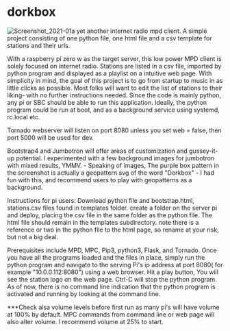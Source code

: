 # dorkbox
![Screenshot_2021-01a](https://user-images.githubusercontent.com/16979775/104129177-399c9c80-5331-11eb-8f90-57e8cf368a43.png)
yet another internet radio mpd client.  A simple project consisting of one python file, one html file and a csv template for stations and their urls.

With a raspberry pi zero w as the target server, this low power MPD client is solely focused on internet radio.  Stations are listed in a csv file, imported by python program and displayed as a playlist on a intuitive web page. With simplicity in mind, the goal of this project is to go from startup to music in as little clicks as possible. Most folks will want to edit the list of stations to their liking- with no further instructions needed.  Since the code is mainly python, any pi or SBC should be able to run this application.  Ideally, the python program could be run at boot, and as a background service using systemd, rc.local etc.

Tornado webserver will listen on port 8080 unless you set web = false, then port 5000 will be used for dev.

Bootstrap4 and Jumbotron will offer areas of customization and gussey-it-up potential.  I experimented with a few background images for jumbotron with mixed results, YMMV.  -  Speaking of images, The purple box pattern in the screenshot is actually a geopattern svg of the word "Dorkbox" - I had fun with this, and recommend users to play with geopatterns as a background.

Instructions for pi users:  Download python file and bootstrap.html, stations.csv files found in templates folder.  create a folder on the server pi and deploy, placing the csv file in the same folder as the python file.  The html file should remain in the templates subdirectory.  note there is a reference or two in the python file to the html page, so rename at your risk, but not a big deal.

Prerequisites include MPD, MPC, Pip3, python3, Flask, and Tornado.  Once you have all the programs loaded and the files in place, simply run the python program and navigate to the serving Pi's ip address at port 8080( for example "10.0.0.112:8080") using a web browser.  Hit a play button, You will see the station logo on the web page.  Ctrl-C will stop the python program.  As of now, there is no command line indication that the python program is activated and running by looking at the command line.

***Check alsa volume levels before first run as many pi's will have volume at 100% by default.  MPC commands from command line or web page will also alter volume.  I recommend  volume at 25% to start.
